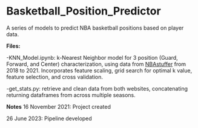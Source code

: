 # Basketball_Position_Predictor
A series of models to predict NBA basketball positions based on player data.

**Files:**

-KNN_Model.ipynb: k-Nearest Neighbor model for 3 position (Guard, Forward, and Center) characterization, using data from [NBAstuffer](https://www.nbastuffer.com/2021-2022-nba-player-stats/) from 2018 to 2021. Incorporates feature scaling, grid search for optimal k value, feature selection, and cross validation.

-get_stats.py: retrieve and clean data from both websites, concatenating returning dataframes from across multiple seasons.

**Notes**
16 November 2021: Project created

26 June 2023: Pipeline developed 